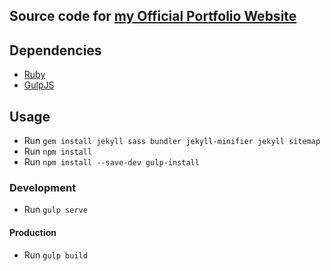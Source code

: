 ## Source code for [my Official Portfolio Website](https://www.kelvinkamau.app)

## Dependencies
* [Ruby](https://www.ruby-lang.org)
* [GulpJS](https://gulpjs.com)

## Usage
* Run ```gem install jekyll sass bundler jekyll-minifier jekyll sitemap```
* Run ```npm install```
* Run ```npm install --save-dev gulp-install```

### Development
* Run ```gulp serve```

#### Production
* Run ```gulp build```